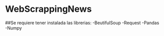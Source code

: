 # WebScrappingNews


##Se requiere tener instalada las librerias:
-BeutifulSoup
-Request
-Pandas
-Numpy
